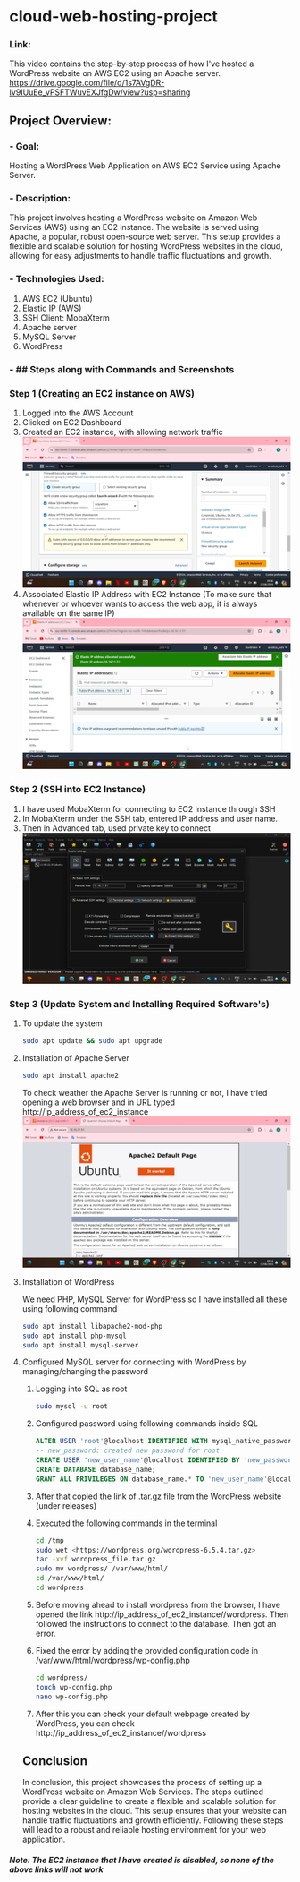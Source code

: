# cloud-web-hosting-project

### Link: 
This video contains the step-by-step process of how I've hosted a WordPress website on AWS EC2 using an Apache server. 
https://drive.google.com/file/d/1s7AVgDR-Iv9IUuEe_vPSFTWuvEXJfgDw/view?usp=sharing

## Project Overview:
### - Goal: 
Hosting a WordPress Web Application on AWS EC2 Service using Apache Server.

### - Description:
This project involves hosting a WordPress website on Amazon Web Services (AWS) using an EC2 instance. The website is served using Apache, a popular, robust open-source web server. This setup provides a flexible and scalable solution for hosting WordPress websites in the cloud, allowing for easy adjustments to handle traffic fluctuations and growth.

### - Technologies Used: 
1.  AWS EC2 (Ubuntu)
2. Elastic IP (AWS) 
3. SSH Client: MobaXterm 
4. Apache server
5. MySQL Server
6. WordPress


### - ## Steps along with Commands and Screenshots

### Step 1 (Creating an EC2 instance on AWS)

1. Logged into the AWS Account
2. Clicked on EC2 Dashboard
3. Created an EC2 instance, with allowing network traffic![[1.png]](https://github.com/AnushcaJoshi/ec2-apache-wordpress-site/blob/main/images/1.png)
4. Associated Elastic IP Address with EC2 Instance (To make sure that whenever or whoever wants to access the web app, it is always available on the same IP)![[2.png]](https://github.com/AnushcaJoshi/ec2-apache-wordpress-site/blob/main/images/2.png)
### Step 2 (SSH into EC2 Instance)

1. I have used MobaXterm for connecting to EC2 instance through SSH
2. In MobaXterm under the SSH tab, entered IP address and user name.
3. Then in Advanced tab, used private key to connect![[3.png]](https://github.com/AnushcaJoshi/ec2-apache-wordpress-site/blob/main/images/3.png)

### Step 3 (Update System and Installing Required Software's)

1. To update the system
    
    ```bash
    sudo apt update && sudo apt upgrade
    ```
    
2. Installation of Apache Server
    
    ```bash
    sudo apt install apache2
    ```
    
    To check weather the Apache Server is running or not, I have tried opening a web browser and in URL typed http://ip_address_of_ec2_instance ![[4.png]](https://github.com/AnushcaJoshi/ec2-apache-wordpress-site/blob/main/images/4.png)
    
3. Installation of WordPress
    
    We need PHP, MySQL Server for WordPress so I have installed all these using following command
    
    ```bash
    sudo apt install libapache2-mod-php
    sudo apt install php-mysql
    sudo apt install mysql-server
    ```
    
4. Configured MySQL server for connecting with WordPress by managing/changing the password
    
    1. Logging into SQL as root
        
        ```bash
        sudo mysql -u root
        ```
        
    2. Configured password using following commands inside SQL
        
        ```sql
        ALTER USER 'root'@localhost IDENTIFIED WITH mysql_native_password BY 'new_password';
        -- new_password: created new password for root
        CREATE USER 'new_user_name'@localhost IDENTIFIED BY 'new_password';
        CREATE DATABASE database_name;
        GRANT ALL PRIVILEGES ON database_name.* TO 'new_user_name'@localhost;
        ```
        
    3. After that copied the link of .tar.gz file from the WordPress website (under releases)
        
    4. Executed the following commands in the terminal
        
        ```bash
        cd /tmp
        sudo wet <https://wordpress.org/wordpress-6.5.4.tar.gz>
        tar -xvf wordpress_file.tar.gz
        sudo mv wordpress/ /var/www/html/
        cd /var/www/html/
        cd wordpress
        
        ```
        
    5. Before moving ahead to install wordpress from the browser, I have opened the link http://ip_address_of_ec2_instance//wordpress. Then followed the instructions to connect to the database. Then got an error.
        
    6. Fixed the error by adding the provided configuration code in /var/www/html/wordpress/wp-config.php
        ```bash
        cd wordpress/
        touch wp-config.php
        nano wp-config.php
        ```
	7. After this you can check your default webpage created by WordPress, you can check http://ip_address_of_ec2_instance//wordpress
    
    ## Conclusion
    
    In conclusion, this project showcases the process of setting up a WordPress website on Amazon Web Services. The steps outlined provide a clear guideline to create a flexible and scalable solution for hosting websites in the cloud. This setup ensures that your website can handle traffic fluctuations and growth efficiently. Following these steps will lead to a robust and reliable hosting environment for your web application.

#### *Note: The EC2 instance that I have created is disabled, so none of the above links will not work*






